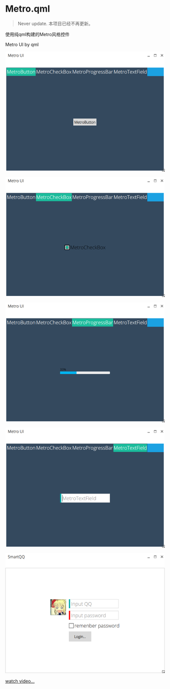 # Metro.qml

> Never update. 本项目已经不再更新。

使用纯qml构建的Metro风格控件

Metro UI by qml 

![](screenshot/MetroButton.png)

![](screenshot/MetroCheckBox.png)

![](screenshot/MetroProgressBar.png)

![](screenshot/MetroTextField.png)

![](screenshot/SmartQQLogin.png)

[watch video...](screenshot/screenshotVideo.avi)
